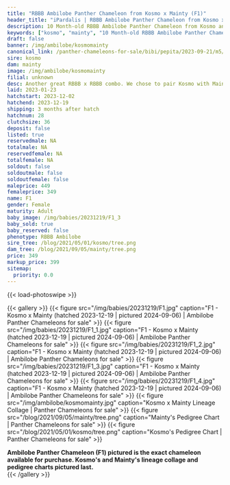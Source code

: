 ```yaml
---
title: "RBBB Ambilobe Panther Chameleon from Kosmo x Mainty (F1)"
header_title: "iPardalis | RBBB Ambilobe Panther Chameleon from Kosmo x Mainty | F1"
description: 10 Month-old RBBB Ambilobe Panther Chameleon from Kosmo and Mainty. Another great RBBB x RBBB combo. We chose to pair Kosmo with Mainty long-term because of the way that his dark bars match up well with Bangheera's. NA We've included sire and dam dendrograms if available, but you can view our Kosmo or Mainty breeder pages for more information.
keywords: ["kosmo", "mainty", "10 Month-old RBBB Ambilobe Panther Chameleon", "baby chameleons for sale", "buy panther chameleon", "panther for sale", "ambilobe panther chameleons for sale", "ambilobe panther chameleon for sale"]
draft: false
banner: /img/ambilobe/kosmomainty
canonical_link: /panther-chameleons-for-sale/bibi/pepita/2023-09-21/m5/
sire: kosmo
dam: mainty
image: /img/ambilobe/kosmomainty
filial: unknown
desc: Another great RBBB x RBBB combo. We chose to pair Kosmo with Mainty long-term because of the way that his dark bars match up well with Bangheera's.
laid: 2023-01-23
hatchstart: 2023-12-02
hatchend: 2023-12-19
shipping: 3 months after hatch
hatchnum: 28
clutchsize: 36
deposit: false
listed: true
reservedmale: NA
totalmale: NA
reservedfemale: NA
totalfemale: NA
soldout: false
soldoutmale: false
soldoutfemale: false
maleprice: 449
femaleprice: 349
name: F1
gender: Female
maturity: Adult
baby_image: /img/babies/20231219/F1_3
baby_sold: true
baby_reserved: false
phenotype: RBBB Ambilobe
sire_tree: /blog/2021/05/01/kosmo/tree.png
dam_tree: /blog/2021/09/05/mainty/tree.png
price: 349
markup_price: 399
sitemap: 
  priority: 0.0
---
```


{{< load-photoswipe >}}

{{< gallery >}}
  {{< figure src="/img/babies/20231219/F1.jpg" caption="F1 - Kosmo x Mainty (hatched 2023-12-19 | pictured 2024-09-06) | Ambilobe Panther Chameleons for sale" >}}
  {{< figure src="/img/babies/20231219/F1_1.jpg" caption="F1 - Kosmo x Mainty (hatched 2023-12-19 | pictured 2024-09-06) | Ambilobe Panther Chameleons for sale" >}}
  {{< figure src="/img/babies/20231219/F1_2.jpg" caption="F1 - Kosmo x Mainty (hatched 2023-12-19 | pictured 2024-09-06) | Ambilobe Panther Chameleons for sale" >}}
  {{< figure src="/img/babies/20231219/F1_3.jpg" caption="F1 - Kosmo x Mainty (hatched 2023-12-19 | pictured 2024-09-06) | Ambilobe Panther Chameleons for sale" >}}
  {{< figure src="/img/babies/20231219/F1_4.jpg" caption="F1 - Kosmo x Mainty (hatched 2023-12-19 | pictured 2024-09-06) | Ambilobe Panther Chameleons for sale" >}}
  {{< figure src="/img/ambilobe/kosmomainty.jpg" caption="Kosmo x Mainty Lineage Collage | Panther Chameleons for sale" >}}
  {{< figure src="/blog/2021/09/05/mainty/tree.png" caption="Mainty's Pedigree Chart | Panther Chameleons for sale" >}}
  {{< figure src="/blog/2021/05/01/kosmo/tree.png" caption="Kosmo's Pedigree Chart | Panther Chameleons for sale" >}}
  <figcaption itemprop="description"><strong>Ambilobe Panther Chameleon (F1) pictured is the exact chameleon available for purchase. Kosmo's and Mainty's lineage collage and pedigree charts pictured last.</strong></figcaption>
{{< /gallery >}}
